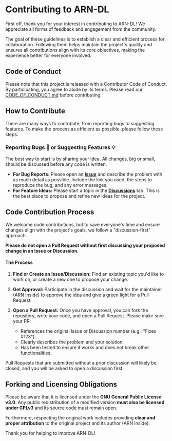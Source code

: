 # Contributing to ARN-DL

First off, thank you for your interest in contributing to ARN-DL! We appreciate all forms of feedback and engagement from the community.

The goal of these guidelines is to establish a clear and efficient process for collaboration. Following them helps maintain the project's quality and ensures all contributions align with its core objectives, making the experience better for everyone involved.

## Code of Conduct

Please note that this project is released with a Contributor Code of Conduct. By participating, you agree to abide by its terms. Please read our [CODE\_OF\_CONDUCT.md](CODE_OF_CONDUCT.md) before contributing.

## How to Contribute

There are many ways to contribute, from reporting bugs to suggesting features. To make the process as efficient as possible, please follow these steps.

### Reporting Bugs 🐛 or Suggesting Features 💡

The best way to start is by sharing your idea. All changes, big or small, should be discussed before any code is written.

* **For Bug Reports:** Please open an [**Issue**](https://github.com/ARN-Inside/ARN-DL/issues) and describe the problem with as much detail as possible. Include the link you used, the steps to reproduce the bug, and any error messages.
* **For Feature Ideas:** Please start a topic in the [**Discussions**](https://github.com/ARN-Inside/ARN-DL/discussions) tab. This is the best place to propose and refine new ideas for the project.

## Code Contribution Process

We welcome code contributions, but to save everyone's time and ensure changes align with the project's goals, we follow a "discussion-first" approach.

**Please do not open a Pull Request without first discussing your proposed change in an Issue or Discussion.**

#### The Process

1. **Find or Create an Issue/Discussion:** Find an existing topic you'd like to work on, or create a new one to propose your change.
2. **Get Approval:** Participate in the discussion and wait for the maintainer (ARN Inside) to approve the idea and give a green light for a Pull Request.
3. **Open a Pull Request:** Once you have approval, you can fork the repository, write your code, and open a Pull Request. Please make sure your PR:

   * References the original Issue or Discussion number (e.g., "Fixes #123").
   * Clearly describes the problem and your solution.
   * Has been tested to ensure it works and does not break other functionalities.

Pull Requests that are submitted without a prior discussion will likely be closed, and you will be asked to open a discussion first.

## Forking and Licensing Obligations

Please be aware that it is licensed under the **GNU General Public License v3.0**. Any public redistribution of a modified version **must also be licensed under GPLv3** and its source code must remain open.

Furthermore, respecting the original work includes providing **clear and proper attribution** to the original project and its author (ARN Inside).

Thank you for helping to improve ARN-DL!

